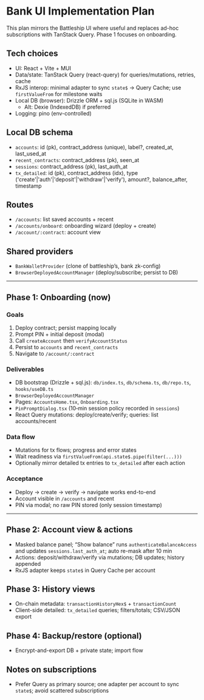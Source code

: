 # Bank UI Implementation Plan

This plan mirrors the Battleship UI where useful and replaces ad-hoc subscriptions with TanStack Query. Phase 1 focuses on onboarding.

## Tech choices
- UI: React + Vite + MUI
- Data/state: TanStack Query (react-query) for queries/mutations, retries, cache
- RxJS interop: minimal adapter to sync `state$` → Query Cache; use `firstValueFrom` for milestone waits
- Local DB (browser): Drizzle ORM + sql.js (SQLite in WASM)
  - Alt: Dexie (IndexedDB) if preferred
- Logging: pino (env-controlled)

## Local DB schema
- `accounts`: id (pk), contract_address (unique), label?, created_at, last_used_at
- `recent_contracts`: contract_address (pk), seen_at
- `sessions`: contract_address (pk), last_auth_at
- `tx_detailed`: id (pk), contract_address (idx), type ('create'|'auth'|'deposit'|'withdraw'|'verify'), amount?, balance_after, timestamp

## Routes
- `/accounts`: list saved accounts + recent
- `/accounts/onboard`: onboarding wizard (deploy + create)
- `/account/:contract`: account view

## Shared providers
- `BankWalletProvider` (clone of battleship’s, bank zk-config)
- `BrowserDeployedAccountManager` (deploy/subscribe; persist to DB)

---

## Phase 1: Onboarding (now)

### Goals
1) Deploy contract; persist mapping locally
2) Prompt PIN + initial deposit (modal)
3) Call `createAccount` then `verifyAccountStatus`
4) Persist to `accounts` and `recent_contracts`
5) Navigate to `/account/:contract`

### Deliverables
- DB bootstrap (Drizzle + sql.js): `db/index.ts`, `db/schema.ts`, `db/repo.ts`, `hooks/useDB.ts`
- `BrowserDeployedAccountManager`
- Pages: `AccountsHome.tsx`, `Onboarding.tsx`
- `PinPromptDialog.tsx` (10‑min session policy recorded in `sessions`)
- React Query mutations: deploy/create/verify; queries: list accounts/recent

### Data flow
- Mutations for tx flows; progress and error states
- Wait readiness via `firstValueFrom(api.state$.pipe(filter(...)))`
- Optionally mirror detailed tx entries to `tx_detailed` after each action

### Acceptance
- Deploy → create → verify → navigate works end-to-end
- Account visible in `/accounts` and recent
- PIN via modal; no raw PIN stored (only session timestamp)

---

## Phase 2: Account view & actions
- Masked balance panel; “Show balance” runs `authenticateBalanceAccess` and updates `sessions.last_auth_at`; auto re-mask after 10 min
- Actions: deposit/withdraw/verify via mutations; DB updates; history appended
- RxJS adapter keeps `state$` in Query Cache per account

## Phase 3: History views
- On-chain metadata: `transactionHistoryHex$` + `transactionCount`
- Client-side detailed: `tx_detailed` queries; filters/totals; CSV/JSON export

## Phase 4: Backup/restore (optional)
- Encrypt-and-export DB + private state; import flow

## Notes on subscriptions
- Prefer Query as primary source; one adapter per account to sync `state$`; avoid scattered subscriptions
